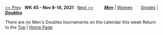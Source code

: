 <a name="top"></a>[<< Prev](men_doubles_2144.md) &nbsp; **WK 45 - Nov 8-14, 2021** &nbsp; [Next >>](men_doubles_2202.md) &nbsp;&nbsp;&nbsp;&nbsp;&nbsp;&nbsp;&nbsp; [***Men***](./men_doubles_2145.md) &#124; [Women](./women_doubles_2145.md) &nbsp;&nbsp;&nbsp;&nbsp;&nbsp; [Singles](./men_singles_2145.md) &#124; [***Doubles***](./men_doubles_2145.md)

There are no Men's Doubles tournaments on the calendar this week
Return to the [Top](./men_doubles_2145.md) &#124; [Home Page](../../index.md)